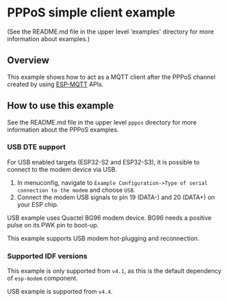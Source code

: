 # PPPoS simple client example

(See the README.md file in the upper level 'examples' directory for more information about examples.)

## Overview
This example shows how to act as a MQTT client after the PPPoS channel created by using [ESP-MQTT](https://docs.espressif.com/projects/esp-idf/en/latest/api-reference/protocols/mqtt.html) APIs.

## How to use this example

See the README.md file in the upper level `pppos` directory for more information about the PPPoS examples.

### USB DTE support

For USB enabled targets (ESP32-S2 and ESP32-S3), it is possible to connect to the modem device via USB.
1. In menuconfig, navigate to `Example Configuration->Type of serial connection to the modem` and choose `USB`.
2. Connect the modem USB signals to pin 19 (DATA-) and 20 (DATA+) on your ESP chip.

USB example uses Quactel BG96 modem device. BG96 needs a positive pulse on its PWK pin to boot-up.

This example supports USB modem hot-plugging and reconnection.

### Supported IDF versions

This example is only supported from `v4.1`, as this is the default dependency of `esp-modem` component. 

USB example is supported from `v4.4`.